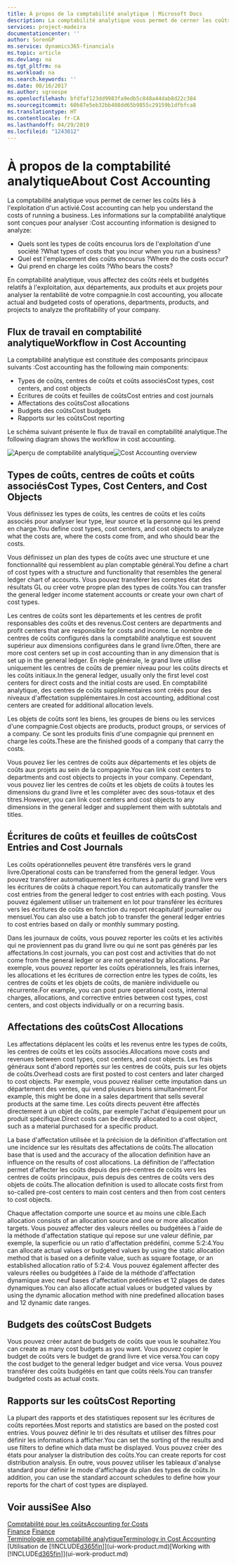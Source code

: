```yaml
---
title: À propos de la comptabilité analytique | Microsoft Docs
description: La comptabilité analytique vous permet de cerner les coûts liés à l'exploitation d'un activié.
services: project-madeira
documentationcenter: ''
author: SorenGP
ms.service: dynamics365-financials
ms.topic: article
ms.devlang: na
ms.tgt_pltfrm: na
ms.workload: na
ms.search.keywords: ''
ms.date: 08/16/2017
ms.author: sgroespe
ms.openlocfilehash: bfdfaf123dd9983fa9edb5c848a44dab8d22c384
ms.sourcegitcommit: 60b87e5eb32bb408dd65b9855c29159b1dfbfca8
ms.translationtype: HT
ms.contentlocale: fr-CA
ms.lasthandoff: 04/29/2019
ms.locfileid: "1243812"
---
```

# <a name="about-cost-accounting"></a><span data-ttu-id="94e38-103">À propos de la comptabilité analytique</span><span class="sxs-lookup"><span data-stu-id="94e38-103">About Cost Accounting</span></span>
<span data-ttu-id="94e38-104">La comptabilité analytique vous permet de cerner les coûts liés à l'exploitation d'un activié.</span><span class="sxs-lookup"><span data-stu-id="94e38-104">Cost accounting can help you understand the costs of running a business.</span></span> <span data-ttu-id="94e38-105">Les informations sur la comptabilité analytique sont conçues pour analyser :</span><span class="sxs-lookup"><span data-stu-id="94e38-105">Cost accounting information is designed to analyze:</span></span>  

-   <span data-ttu-id="94e38-106">Quels sont les types de coûts encourus lors de l'exploitation d'une société ?</span><span class="sxs-lookup"><span data-stu-id="94e38-106">What types of costs that you incur when you run a business?</span></span>  
-   <span data-ttu-id="94e38-107">Quel est l'emplacement des coûts encourus ?</span><span class="sxs-lookup"><span data-stu-id="94e38-107">Where do the costs occur?</span></span>  
-   <span data-ttu-id="94e38-108">Qui prend en charge les coûts ?</span><span class="sxs-lookup"><span data-stu-id="94e38-108">Who bears the costs?</span></span>  

<span data-ttu-id="94e38-109">En comptabilité analytique, vous affectez des coûts réels et budgétés relatifs à l'exploitation, aux départements, aux produits et aux projets pour analyser la rentabilité de votre compagnie.</span><span class="sxs-lookup"><span data-stu-id="94e38-109">In cost accounting, you allocate actual and budgeted costs of operations, departments, products, and projects to analyze the profitability of your company.</span></span>  

## <a name="workflow-in-cost-accounting"></a><span data-ttu-id="94e38-110">Flux de travail en comptabilité analytique</span><span class="sxs-lookup"><span data-stu-id="94e38-110">Workflow in Cost Accounting</span></span>  
<span data-ttu-id="94e38-111">La comptabilité analytique est constituée des composants principaux suivants :</span><span class="sxs-lookup"><span data-stu-id="94e38-111">Cost accounting has the following main components:</span></span>  

-   <span data-ttu-id="94e38-112">Types de coûts, centres de coûts et coûts associés</span><span class="sxs-lookup"><span data-stu-id="94e38-112">Cost types, cost centers, and cost objects</span></span>  
-   <span data-ttu-id="94e38-113">Écritures de coûts et feuilles de coûts</span><span class="sxs-lookup"><span data-stu-id="94e38-113">Cost entries and cost journals</span></span>  
-   <span data-ttu-id="94e38-114">Affectations des coûts</span><span class="sxs-lookup"><span data-stu-id="94e38-114">Cost allocations</span></span>  
-   <span data-ttu-id="94e38-115">Budgets des coûts</span><span class="sxs-lookup"><span data-stu-id="94e38-115">Cost budgets</span></span>
-   <span data-ttu-id="94e38-116">Rapports sur les coûts</span><span class="sxs-lookup"><span data-stu-id="94e38-116">Cost reporting</span></span>  

<span data-ttu-id="94e38-117">Le schéma suivant présente le flux de travail en comptabilité analytique.</span><span class="sxs-lookup"><span data-stu-id="94e38-117">The following diagram shows the workflow in cost accounting.</span></span>  

<span data-ttu-id="94e38-118">![Aperçu de comptabilité analytique](media/costaccountingoverview.png "CostAccountingOverview")</span><span class="sxs-lookup"><span data-stu-id="94e38-118">![Cost Accounting overview](media/costaccountingoverview.png "CostAccountingOverview")</span></span>  

## <a name="cost-types-cost-centers-and-cost-objects"></a><span data-ttu-id="94e38-119">Types de coûts, centres de coûts et coûts associés</span><span class="sxs-lookup"><span data-stu-id="94e38-119">Cost Types, Cost Centers, and Cost Objects</span></span>  
<span data-ttu-id="94e38-120">Vous définissez les types de coûts, les centres de coûts et les coûts associés pour analyser leur type, leur source et la personne qui les prend en charge.</span><span class="sxs-lookup"><span data-stu-id="94e38-120">You define cost types, cost centers, and cost objects to analyze what the costs are, where the costs come from, and who should bear the costs.</span></span>  

<span data-ttu-id="94e38-121">Vous définissez un plan des types de coûts avec une structure et une fonctionnalité qui ressemblent au plan comptable général.</span><span class="sxs-lookup"><span data-stu-id="94e38-121">You define a chart of cost types with a structure and functionality that resembles the general ledger chart of accounts.</span></span> <span data-ttu-id="94e38-122">Vous pouvez transférer les comptes état des résultats GL ou créer votre propre plan des types de coûts.</span><span class="sxs-lookup"><span data-stu-id="94e38-122">You can transfer the general ledger income statement accounts or create your own chart of cost types.</span></span>  

<span data-ttu-id="94e38-123">Les centres de coûts sont les départements et les centres de profit responsables des coûts et des revenus.</span><span class="sxs-lookup"><span data-stu-id="94e38-123">Cost centers are departments and profit centers that are responsible for costs and income.</span></span> <span data-ttu-id="94e38-124">Le nombre de centres de coûts configurés dans la comptabilité analytique est souvent supérieur aux dimensions configurées dans le grand livre.</span><span class="sxs-lookup"><span data-stu-id="94e38-124">Often, there are more cost centers set up in cost accounting than in any dimension that is set up in the general ledger.</span></span> <span data-ttu-id="94e38-125">En règle générale, le grand livre utilise uniquement les centres de coûts de premier niveau pour les coûts directs et les coûts initiaux.</span><span class="sxs-lookup"><span data-stu-id="94e38-125">In the general ledger, usually only the first level cost centers for direct costs and the initial costs are used.</span></span> <span data-ttu-id="94e38-126">En comptabilité analytique, des centres de coûts supplémentaires sont créés pour des niveaux d'affectation supplémentaires.</span><span class="sxs-lookup"><span data-stu-id="94e38-126">In cost accounting, additional cost centers are created for additional allocation levels.</span></span>  

<span data-ttu-id="94e38-127">Les objets de coûts sont les biens, les groupes de biens ou les services d'une compagnie.</span><span class="sxs-lookup"><span data-stu-id="94e38-127">Cost objects are products, product groups, or services of a company.</span></span> <span data-ttu-id="94e38-128">Ce sont les produits finis d'une compagnie qui prennent en charge les coûts.</span><span class="sxs-lookup"><span data-stu-id="94e38-128">These are the finished goods of a company that carry the costs.</span></span>  

<span data-ttu-id="94e38-129">Vous pouvez lier les centres de coûts aux départements et les objets de coûts aux projets au sein de la compagnie.</span><span class="sxs-lookup"><span data-stu-id="94e38-129">You can link cost centers to departments and cost objects to projects in your company.</span></span> <span data-ttu-id="94e38-130">Cependant, vous pouvez lier les centres de coûts et les objets de coûts à toutes les dimensions du grand livre et les compléter avec des sous-totaux et des titres.</span><span class="sxs-lookup"><span data-stu-id="94e38-130">However, you can link cost centers and cost objects to any dimensions in the general ledger and supplement them with subtotals and titles.</span></span>  

## <a name="cost-entries-and-cost-journals"></a><span data-ttu-id="94e38-131">Écritures de coûts et feuilles de coûts</span><span class="sxs-lookup"><span data-stu-id="94e38-131">Cost Entries and Cost Journals</span></span>  
<span data-ttu-id="94e38-132">Les coûts opérationnelles peuvent être transférés vers le grand livre.</span><span class="sxs-lookup"><span data-stu-id="94e38-132">Operational costs can be transferred from the general ledger.</span></span> <span data-ttu-id="94e38-133">Vous pouvez transférer automatiquement les écritures à partir du grand livre vers les écritures de coûts à chaque report.</span><span class="sxs-lookup"><span data-stu-id="94e38-133">You can automatically transfer the cost entries from the general ledger to cost entries with each posting.</span></span> <span data-ttu-id="94e38-134">Vous pouvez également utiliser un traitement en lot pour transférer les écritures vers les écritures de coûts en fonction du report récapitulatif journalier ou mensuel.</span><span class="sxs-lookup"><span data-stu-id="94e38-134">You can also use a batch job to transfer the general ledger entries to cost entries based on daily or monthly summary posting.</span></span>  

<span data-ttu-id="94e38-135">Dans les journaux de coûts, vous pouvez reporter les coûts et les activités qui ne proviennent pas du grand livre ou qui ne sont pas générés par les affectations.</span><span class="sxs-lookup"><span data-stu-id="94e38-135">In cost journals, you can post cost and activities that do not come from the general ledger or are not generated by allocations.</span></span> <span data-ttu-id="94e38-136">Par exemple, vous pouvez reporter les coûts opérationnels, les frais internes, les allocations et les écritures de correction entre les types de coûts, les centres de coûts et les objets de coûts, de manière individuelle ou récurrente.</span><span class="sxs-lookup"><span data-stu-id="94e38-136">For example, you can post pure operational costs, internal charges, allocations, and corrective entries between cost types, cost centers, and cost objects individually or on a recurring basis.</span></span>  

## <a name="cost-allocations"></a><span data-ttu-id="94e38-137">Affectations des coûts</span><span class="sxs-lookup"><span data-stu-id="94e38-137">Cost Allocations</span></span>  
<span data-ttu-id="94e38-138">Les affectations déplacent les coûts et les revenus entre les types de coûts, les centres de coûts et les coûts associés.</span><span class="sxs-lookup"><span data-stu-id="94e38-138">Allocations move costs and revenues between cost types, cost centers, and cost objects.</span></span> <span data-ttu-id="94e38-139">Les frais généraux sont d'abord reportés sur les centres de coûts, puis sur les objets de coûts.</span><span class="sxs-lookup"><span data-stu-id="94e38-139">Overhead costs are first posted to cost centers and later charged to cost objects.</span></span> <span data-ttu-id="94e38-140">Par exemple, vous pouvez réaliser cette imputation dans un département des ventes, qui vend plusieurs biens simultanément.</span><span class="sxs-lookup"><span data-stu-id="94e38-140">For example, this might be done in a sales department that sells several products at the same time.</span></span> <span data-ttu-id="94e38-141">Les coûts directs peuvent être affectés directement à un objet de coûts, par exemple l'achat d'équipement pour un produit spécifique.</span><span class="sxs-lookup"><span data-stu-id="94e38-141">Direct costs can be directly allocated to a cost object, such as a material purchased for a specific product.</span></span>  

<span data-ttu-id="94e38-142">La base d'affectation utilisée et la précision de la définition d'affectation ont une incidence sur les résultats des affectations de coûts.</span><span class="sxs-lookup"><span data-stu-id="94e38-142">The allocation base that is used and the accuracy of the allocation definition have an influence on the results of cost allocations.</span></span> <span data-ttu-id="94e38-143">La définition de l'affectation permet d'affecter les coûts depuis des pré-centres de coûts vers les centres de coûts principaux, puis depuis des centres de coûts vers des objets de coûts.</span><span class="sxs-lookup"><span data-stu-id="94e38-143">The allocation definition is used to allocate costs first from so-called pre-cost centers to main cost centers and then from cost centers to cost objects.</span></span>  

<span data-ttu-id="94e38-144">Chaque affectation comporte une source et au moins une cible.</span><span class="sxs-lookup"><span data-stu-id="94e38-144">Each allocation consists of an allocation source and one or more allocation targets.</span></span> <span data-ttu-id="94e38-145">Vous pouvez affecter des valeurs réelles ou budgétées à l'aide de la méthode d'affectation statique qui repose sur une valeur définie, par exemple, la superficie ou un ratio d'affectation prédéfini, comme 5:2:4.</span><span class="sxs-lookup"><span data-stu-id="94e38-145">You can allocate actual values or budgeted values by using the static allocation method that is based on a definite value, such as square footage, or an established allocation ratio of 5:2:4.</span></span> <span data-ttu-id="94e38-146">Vous pouvez également affecter des valeurs réelles ou budgétées à l'aide de la méthode d'affectation dynamique avec neuf bases d'affectation prédéfinies et 12 plages de dates dynamiques.</span><span class="sxs-lookup"><span data-stu-id="94e38-146">You can also allocate actual values or budgeted values by using the dynamic allocation method with nine predefined allocation bases and 12 dynamic date ranges.</span></span>  

## <a name="cost-budgets"></a><span data-ttu-id="94e38-147">Budgets des coûts</span><span class="sxs-lookup"><span data-stu-id="94e38-147">Cost Budgets</span></span>  
<span data-ttu-id="94e38-148">Vous pouvez créer autant de budgets de coûts que vous le souhaitez.</span><span class="sxs-lookup"><span data-stu-id="94e38-148">You can create as many cost budgets as you want.</span></span> <span data-ttu-id="94e38-149">Vous pouvez copier le budget de coûts vers le budget de grand livre et vice versa.</span><span class="sxs-lookup"><span data-stu-id="94e38-149">You can copy the cost budget to the general ledger budget and vice versa.</span></span> <span data-ttu-id="94e38-150">Vous pouvez transférer des coûts budgétés en tant que coûts réels.</span><span class="sxs-lookup"><span data-stu-id="94e38-150">You can transfer budgeted costs as actual costs.</span></span>  

## <a name="cost-reporting"></a><span data-ttu-id="94e38-151">Rapports sur les coûts</span><span class="sxs-lookup"><span data-stu-id="94e38-151">Cost Reporting</span></span>  
<span data-ttu-id="94e38-152">La plupart des rapports et des statistiques reposent sur les écritures de coûts reportées.</span><span class="sxs-lookup"><span data-stu-id="94e38-152">Most reports and statistics are based on the posted cost entries.</span></span> <span data-ttu-id="94e38-153">Vous pouvez définir le tri des résultats et utiliser des filtres pour définir les informations à afficher.</span><span class="sxs-lookup"><span data-stu-id="94e38-153">You can set the sorting of the results and use filters to define which data must be displayed.</span></span> <span data-ttu-id="94e38-154">Vous pouvez créer des états pour analyser la distribution des coûts.</span><span class="sxs-lookup"><span data-stu-id="94e38-154">You can create reports for cost distribution analysis.</span></span> <span data-ttu-id="94e38-155">En outre, vous pouvez utiliser les tableaux d'analyse standard pour définir le mode d'affichage du plan des types de coûts.</span><span class="sxs-lookup"><span data-stu-id="94e38-155">In addition, you can use the standard account schedules to define how your reports for the chart of cost types are displayed.</span></span>  

## <a name="see-also"></a><span data-ttu-id="94e38-156">Voir aussi</span><span class="sxs-lookup"><span data-stu-id="94e38-156">See Also</span></span>  
 [<span data-ttu-id="94e38-157">Comptabilité pour les coûts</span><span class="sxs-lookup"><span data-stu-id="94e38-157">Accounting for Costs</span></span>](finance-manage-cost-accounting.md)  
 <span data-ttu-id="94e38-158">[Finance](finance.md) </span><span class="sxs-lookup"><span data-stu-id="94e38-158">[Finance](finance.md) </span></span>  
 [<span data-ttu-id="94e38-159">Terminologie en comptabilité analytique</span><span class="sxs-lookup"><span data-stu-id="94e38-159">Terminology in Cost Accounting</span></span>](finance-terminology-in-cost-accounting.md)  
 <span data-ttu-id="94e38-160">[Utilisation de [!INCLUDE[d365fin](includes/d365fin_md.md)]](ui-work-product.md)</span><span class="sxs-lookup"><span data-stu-id="94e38-160">[Working with [!INCLUDE[d365fin](includes/d365fin_md.md)]](ui-work-product.md)</span></span>
